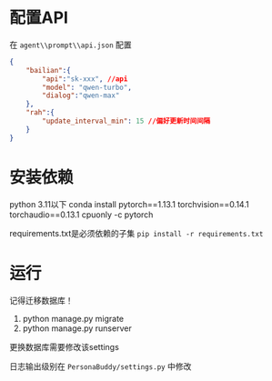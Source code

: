 # 配置API

在 `agent\\prompt\\api.json` 配置

```json
{
    "bailian":{
        "api":"sk-xxx", //api
        "model": "qwen-turbo", 
        "dialog":"qwen-max"
    },
    "rah":{
        "update_interval_min": 15 //偏好更新时间间隔
    }
}
```

# 安装依赖
python 3.11以下
conda install pytorch==1.13.1 torchvision==0.14.1 torchaudio==0.13.1 cpuonly -c pytorch

requirements.txt是必须依赖的子集 `pip install -r requirements.txt`


# 运行

记得迁移数据库！

1. python manage.py migrate
2. python manage.py runserver

更换数据库需要修改该settings

日志输出级别在 `PersonaBuddy/settings.py` 中修改
